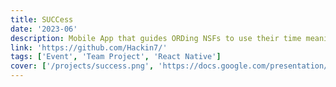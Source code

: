 ```yaml
---
title: SUCCess
date: '2023-06'
description: Mobile App that guides ORDing NSFs to use their time meaningfully through LLMs, notifications and other resources
link: 'https://github.com/Hackin7/'
tags: ['Event', 'Team Project', 'React Native']
cover: ['/projects/success.png', 'https://docs.google.com/presentation/d/e/2PACX-1vSZrRf_XrdwA286D_qj4g6my_O4GIJBh2qzjzAhVUVdQodiN2B_xBKqjrA5lJQxoiqEU6CgIUgHicny/embed?start=false&loop=false&delayms=3000']
---
```


<!--<iframe src="https://docs.google.com/presentation/d/e/2PACX-1vSZrRf_XrdwA286D_qj4g6my_O4GIJBh2qzjzAhVUVdQodiN2B_xBKqjrA5lJQxoiqEU6CgIUgHicny/embed?start=false&loop=false&delayms=3000" frameborder="0" width="960" height="569" allowfullscreen="true" mozallowfullscreen="true" webkitallowfullscreen="true"></iframe>
-->
